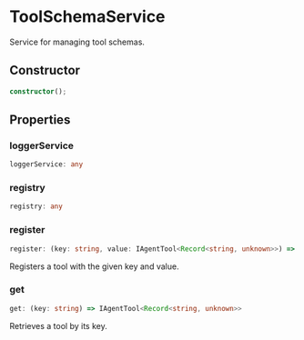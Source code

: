 # ToolSchemaService

Service for managing tool schemas.

## Constructor

```ts
constructor();
```

## Properties

### loggerService

```ts
loggerService: any
```

### registry

```ts
registry: any
```

### register

```ts
register: (key: string, value: IAgentTool<Record<string, unknown>>) => void
```

Registers a tool with the given key and value.

### get

```ts
get: (key: string) => IAgentTool<Record<string, unknown>>
```

Retrieves a tool by its key.
